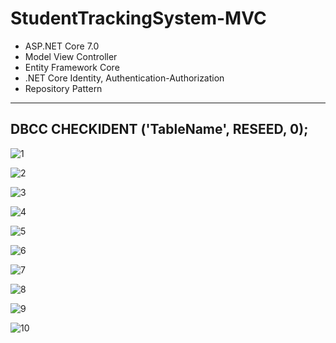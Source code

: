 # StudentTrackingSystem-MVC
- ASP.NET Core 7.0
- Model View Controller
- Entity Framework Core
- .NET Core Identity, Authentication-Authorization
- Repository Pattern
-------------------------------------------------------
DBCC CHECKIDENT ('TableName', RESEED, 0);
-------------------------------------------------------
![1](https://github.com/eraybahcegulu/StudentTrackingSystem-MVC/assets/84785201/44ab5417-aaf3-4493-a446-2be481f8d307)

![2](https://github.com/eraybahcegulu/StudentTrackingSystem-MVC/assets/84785201/1a1009c4-d196-44c5-8b09-e1002afc1f16)

![3](https://github.com/eraybahcegulu/StudentTrackingSystem-MVC/assets/84785201/a36bb81b-a752-43ec-94fc-b799245d5b6d)

![4](https://github.com/eraybahcegulu/StudentTrackingSystem-MVC/assets/84785201/992b8e5e-5f50-480c-8376-8272d15fd157)

![5](https://github.com/eraybahcegulu/StudentTrackingSystem-MVC/assets/84785201/409c4257-af15-4129-a427-a38eac626fd4)

![6](https://github.com/eraybahcegulu/StudentTrackingSystem-MVC/assets/84785201/74cf80bb-36d8-47f3-a003-49c5b2448028)

![7](https://github.com/eraybahcegulu/StudentTrackingSystem-MVC/assets/84785201/71d4c384-b7fb-4782-ad74-c00e9074bf18)

![8](https://github.com/eraybahcegulu/StudentTrackingSystem-MVC/assets/84785201/192b7105-db41-46d9-b0d2-449884cfbed0)

![9](https://github.com/eraybahcegulu/StudentTrackingSystem-MVC/assets/84785201/3e6a8708-4811-4768-99d9-bfb675668123)

![10](https://github.com/eraybahcegulu/StudentTrackingSystem-MVC/assets/84785201/524c6cbd-5175-4177-aa59-352081d274ea)
